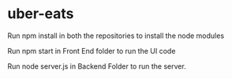# uber-eats


Run npm install in both the repositories to install the node modules

Run npm start in Front End folder to run the UI code

Run node server.js in Backend Folder to run the server.
